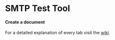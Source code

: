 # SMTP Test Tool


#### <i class="icon-file"></i> Create a document


For a detailed explanation of every tab visit the [wiki](https://github.com/georgjf/SMTPtool/wiki).